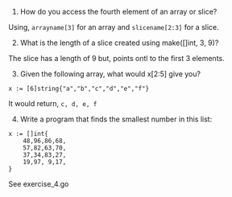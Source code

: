 1. How do you access the fourth element of an array or slice?

Using, `arrayname[3]` for an array and `slicename[2:3]` for a slice.

2. What is the length of a slice created using make([]int, 3, 9)?

The slice has a length of 9 but, points ontl to the first 3 elements. 

3. Given the following array, what would x[2:5] give you?

```
x := [6]string{"a","b","c","d","e","f"}
```

It would return, `c, d, e, f`

4. Write a program that finds the smallest number in this list:

```
x := []int{
    48,96,86,68,
    57,82,63,70,
    37,34,83,27,
    19,97, 9,17,
}
```

See exercise_4.go
